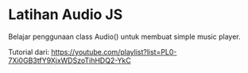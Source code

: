 # Latihan Audio JS
Belajar penggunaan class Audio() untuk membuat simple music player.

Tutorial dari: https://youtube.com/playlist?list=PL0-7Xi0GB3tfY9XjxWDSzoTihHDQ2-YkC
